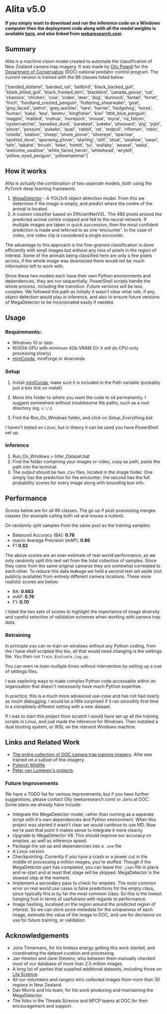 # Alita v5.0

**If you simply want to download and run the inference code on a Windows computer then the deployment code along with all the model weights is available [here](https://drive.google.com/drive/folders/1UWStcmoF3qRWodygs3mmQhvfmg2ALZj0), and also linked from [wekaresearch.com](https://wekaresearch.com)**


## Summary
Alita is a machine vision model created to automate the classification of New Zealand camera trap imagery.  It was made by  [Olly Powell](https://wekaresearch.com) for the [Department of Conservation](https://www.doc.govt.nz/) (DOC) national predator control program. The current version is trained with the 86 classes listed below:

['banded_dotterel', 'banded_rail', 'bellbird', 'black_backed_gull', 'black_billed_gull', 'black_fronted_tern', 'blackbird', 'canada_goose', 'cat', 'chamois', 'chicken', 'cow', 'crake', 'deer', 'dog', 'dunnock', 'fantail', 'ferret', 'finch', 'fiordland_crested_penguin', 'fluttering_shearwater', 'goat', 'grey_faced'_'petrol', 'grey_warbler', 'hare', 'harrier', 'hedgehog', 'horse', 'human', 'kaka', 'kea', 'kereru', 'kingfisher', 'kiwi' 'little_blue_penguin', 'magpie', 'mallard', 'mohua', 'morepork', 'mouse', 'myna', 'nz_falcon', 'oystercatcher', 'paradise_duck', 'parakeet',  'pateke', 'pheasant', 'pig', 'pipit', 'plover', 'possum', 'pukeko', 'quail', 'rabbit', 'rat', 'redpoll', 'rifleman', 'robin', 'rosella', 'sealion', 'sheep', 'shore_plover', 'silvereye', 'sparrow', 'spotted_dove', 'spurwing_plover', 'starling', 'stilt', 'stoat', 'swallow', 'swan', 'tahr', 'takahe', 'thrush', 'tieke', 'tomtit', 'tui', 'wallaby', 'weasel', 'weka', 'welcome_swallow', 'white_faced_heron', 'whitehead', 'wrybill', 'yellow_eyed_penguin', 'yellowhammer']

## How it works
Alita is actually the combination of two seperate models, both using the PyTorch deep learning framework. 
1. [MegaDetector](https://github.com/microsoft/CameraTraps/blob/main/megadetector.md)   - A YOLOv5 object detection model.  From this we determine if the image is empty, and predict where the centre of the animal is located.
2. A custom classifier based on EfficientNetV2L.  The 480 pixels around the predicted animal centre cropped and fed to the neural network.  If multiple images are taken in quick succession, then the most confident prediction is made and referred to as one 'encounter'.  In the case of video, one video clip is considered a single encounter.

The advantage to this approach is the fine-grained classification is done efficiently with small images but without any loss of pixels in the region of interest. Some of the animals being classified here are only a few pixels across, if the whole image was downsized there would not be much information left to work with.

Since these two models each have their own Python environments and dependencies, they are run sequentially.  PowerShell scripts handle the whole process, including the transition.  Future versions will be less complex.  We followed this path as initially it wasn't clear what role, if any, object detection would play in inference, and also to ensure future versions of MegaDetector to be incorporated easily if needed.  

## Usage

### Requirements:
- Windows 10 or later
- NVIDIA GPU with minimum 4Gb VRAM (Or it will do CPU-only processing slowly)
- [miniConda](https://docs.anaconda.com/miniconda/), miniForge or Anaconda

### Setup
1.  Install [miniConda](https://docs.anaconda.com/miniconda/), make sure it is included in the Path variable (probably just a box tick on install)
2. Move this folder to where you want the code to sit permanently.  I suggest somewhere without troublesome file paths, such as a root directory (eg. `c:\\`).

3.  Find the *Run_On_Windows* folder, and click on *Setup_Everything.bat*

I haven't tested on Linux, but in theory it can be used you have PowerShell set up.  

### Inference
1. Run_On_Windows > Infer_Dataset.bat
2. Find the folder containing your images or video, copy as path, paste the path into the terminal.
3. The output should be two .csv files, located in the image folder.  One simply has the prediction for the encounter, the second has the full probability scores for every image along with bounding box info.


## Performance
Scores below are for all 86 classes.  The go up if post-processing merges classes (for example calling both rat and mouse a rodent).  

On randomly split samples from the same pool as the training samples:

- Balanced Accuracy (BA):  **0.78**  
- macro Average Precision (mAP):  **0.86**  
- F1  **0.82**  

The above scores are an over-estimate of real-world performance, as we only randomly split this test set from the total collection of samples. Since they came from the same original cameras they are somewhat correlated to each other. To reduce this data leakage we hold a second test set aside (not publicly available) from entirely different camera locations.  These more realistic scores are below:

- BA:  **0.683**   
- mAP:  **0.76**     	
- F1:  **0.70**  

I listed the two sets of scores to highlight the importance of image diversity and careful selection of validation schemes when working with camera trap data.

### Retraining
In principle you can re-train on windows without any Python coding, from the I have shell scripted this too, all that would need changing is the settings file.  You then run `Train_Evaluate_Log.py`.  

You can even re-train multiple times without intervention by setting up a cue of settings files.

I was exploring ways to make complex Python code accessable within an organisation that doesn't necessarily have much Python expertise.

In practice, this is a much more advanced use-case and has not had nearly as much debugging.  I would be a little surprised if it ran smoothly first time in a completely different setting with a new dataset.  

If I was to start this project from scratch I would have set up all the training scripts in Linux, and just made the inference for Windows.  Then installed a dual booting system, or WSL on the relevent Windows machine.

## Links and Related Work

- [The entire collection of DOC camera trap training imagery](https://lila.science/datasets/nz-trailcams).  Alita was trained on a subset of this imagery. 
- [Pytorch Wildlife](https://github.com/microsoft/CameraTraps/blob/main/megadetector.md)  
- [Peter van Lunteren's projects](https://addaxdatascience.com/projects/)

### Future Improvements
We have a TODO list for various improvements, but if you have further suggestions, please contact Olly (wekaresearch.com) or Joris at DOC.  Some plans we already have include:

- Integrate the MegaDetector model, rather than running as a separate  script with it's own dependencies and Python environment.  When this project was started it wasn't clear we would continue to use MD.  Now we're past that point it makes sense to integrate it more cleanly.
- Upgrade to MegaDetector V6.  This should improve our accuracy on empties, as well as inference speed.
- Package the set up and dependencies into a `.exe` file
- A Linux version
- Checkpointing.   Currently if you have a crash or a power cut in the middle of processing a million images, you're stuffed.  Though if the MegaDetector part has completed, you can leave the `.json` file in place and re-start and at least that stage will be skipped.  MegaDetector is the slowest step at the moment.
- Implement a secondary pass to check for empties.  The most common error on real world use cases is false predictions for the empty class, since typically this is by far the most common class.  So this is the lowest hanging fruit in terms of usefulness with regards to performance.
- Image hashing, localised on the region around the predicted region of interest.  So we can store some metadata for the uniqueness of each image, estimate the value of the image to DOC, and use for decisions on use for future training, or validation.

## Acknowledgements
- Joris Tinnemans, for his tireless energy getting this work started, and coordinating the dataset curation and processing. 
- Jan Hewton and Jane Stevens, who between them manually checked most of our database of more than 2.5 million images.
- A long list of parties that supplied additional datasets, including those on [Lila Science](https://lila.science/).
- All our volunteers and rangers who collected images from more than 30 regions in New Zealand.
- Dan Morris and his team, for his work producing and maintaining the MegaDetector.
- The folks in the Threats Science and NPCP teams at DOC for their encouragement and support.
